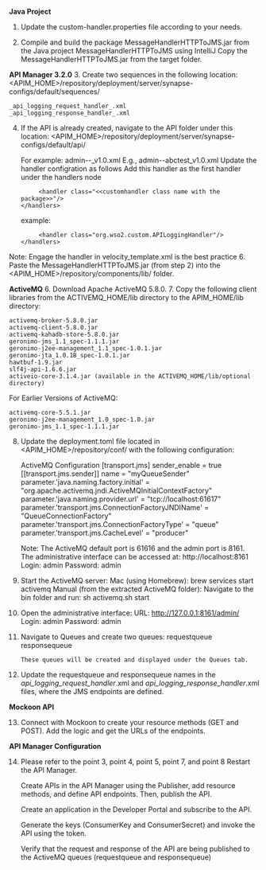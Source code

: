 **Java Project**
1. Update the custom-handler.properties file according to your needs.

2. Compile and build the package MessageHandlerHTTPToJMS.jar from the Java project MessageHandlerHTTPToJMS using IntelliJ
   Copy the MessageHandlerHTTPToJMS.jar from the target folder.

**API Manager 3.2.0**
3. Create two sequences in the following location:
<APIM_HOME>/repository/deployment/server/synapse-configs/default/sequences/

    _api_logging_request_handler_.xml
    _api_logging_response_handler_.xml

4. If the API is already created, navigate to the API folder under this location:
    <APIM_HOME>/repository/deployment/server/synapse-configs/default/api/

    For example:
    admin--<apiname>_v1.0.xml
    E.g., admin--abctest_v1.0.xml
   Update the handler configration as follows
   Add this handler as the first handler under the handlers node
   ```<handlers>
        <handler class="<<customhandler class name with the package>>"/>
   </handlers>
   ```
   example:
   ```<handlers>
        <handler class="org.wso2.custom.APILoggingHandler"/>
   </handlers>
   ```
Note: Engage the handler in velocity_template.xml is the best practice
6. Paste the MessageHandlerHTTPToJMS.jar (from step 2) into the <APIM_HOME>/repository/components/lib/ folder.

**ActiveMQ**
6. Download Apache ActiveMQ 5.8.0.
7. Copy the following client libraries from the ACTIVEMQ_HOME/lib directory to the APIM_HOME/lib directory:

    activemq-broker-5.8.0.jar
    activemq-client-5.8.0.jar
    activemq-kahadb-store-5.8.0.jar
    geronimo-jms_1.1_spec-1.1.1.jar
    geronimo-j2ee-management_1.1_spec-1.0.1.jar
    geronimo-jta_1.0.1B_spec-1.0.1.jar
    hawtbuf-1.9.jar
    slf4j-api-1.6.6.jar
    activeio-core-3.1.4.jar (available in the ACTIVEMQ_HOME/lib/optional directory)

For Earlier Versions of ActiveMQ:

    activemq-core-5.5.1.jar
    geronimo-j2ee-management_1.0_spec-1.0.jar
    geronimo-jms_1.1_spec-1.1.1.jar

8. Update the deployment.toml file located in <APIM_HOME>/repository/conf/ with the following configuration:

   ActiveMQ Configuration
    [transport.jms]
    sender_enable = true
    [[transport.jms.sender]]
    name = "myQueueSender"
    parameter.'java.naming.factory.initial' = "org.apache.activemq.jndi.ActiveMQInitialContextFactory"
    parameter.'java.naming.provider.url' = "tcp://localhost:61617"
    parameter.'transport.jms.ConnectionFactoryJNDIName' = "QueueConnectionFactory"
    parameter.'transport.jms.ConnectionFactoryType' = "queue"
    parameter.'transport.jms.CacheLevel' = "producer"

    Note: The ActiveMQ default port is 61616 and the admin port is 8161. The administrative interface can be accessed at:
    http://localhost:8161
    Login: admin
    Password: admin

9. Start the ActiveMQ server:
        Mac (using Homebrew): brew services start activemq
        Manual (from the extracted ActiveMQ folder):
        Navigate to the bin folder and run:
        sh activemq.sh start

10. Open the administrative interface:
        URL: http://127.0.0.1:8161/admin/
        Login: admin
        Password: admin

11. Navigate to Queues and create two queues:
        requestqueue
        responsequeue

        These queues will be created and displayed under the Queues tab.

12. Update the requestqueue and responsequeue names in the _api_logging_request_handler_.xml and _api_logging_response_handler_.xml files, where the JMS endpoints are defined.

**Mockoon API**

13. Connect with Mockoon to create your resource methods (GET and POST). Add the logic and get the URLs of the endpoints.

**API Manager Configuration**

14. Please refer to the point 3, point 4, point 5, point 7, and point 8
    Restart the API Manager.

    Create APIs in the API Manager using the Publisher, add resource methods, and define API endpoints. Then, publish the API.

    Create an application in the Developer Portal and subscribe to the API.

    Generate the keys (ConsumerKey and ConsumerSecret) and invoke the API using the token.

    Verify that the request and response of the API are being published to the ActiveMQ queues (requestqueue and responsequeue)
    



